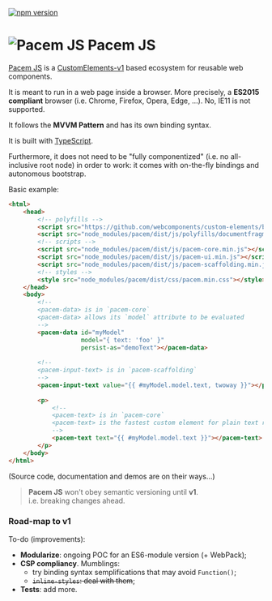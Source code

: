 ﻿[![npm version](https://badge.fury.io/js/pacem.svg)](https://www.npmjs.com/pacem)

![Pacem JS](https://pacem.azureedge.net/marketing/logojs.svg) Pacem JS
========

[Pacem JS](https://js.pacem.it) is a [CustomElements-v1](http://www.w3.org/TR/custom-elements/) based ecosystem for 
reusable web components.

It is meant to run in a web page inside a browser.
More precisely, a **ES2015 compliant** browser (i.e. Chrome, Firefox, Opera, Edge, ...). No, 
IE11 is not supported.

It follows the **MVVM Pattern** and has its own binding syntax. 

It is built with [TypeScript](http://www.typescriptlang.org).

Furthermore, it does not need to be "fully componentized" 
(i.e. no all-inclusive root node) in order to work:
it comes with on-the-fly bindings and autonomous bootstrap.

Basic example:
```html
<html>
    <head>
        <!-- polyfills -->
        <script src="https://github.com/webcomponents/custom-elements/blob/master/custom-elements.min.js"></script>
        <script src="node_modules/pacem/dist/js/polyfills/documentfragment.edge.js"></script>
        <!-- scripts -->
        <script src="node_modules/pacem/dist/js/pacem-core.min.js"></script>
        <script src="node_modules/pacem/dist/js/pacem-ui.min.js"></script>
        <script src="node_modules/pacem/dist/js/pacem-scaffolding.min.js"></script>
        <!-- styles -->
        <style src="node_modules/pacem/dist/css/pacem.min.css"></style>
    </head>
    <body>
        <!-- 
        <pacem-data> is in `pacem-core` 
        <pacem-data> allows its `model` attribute to be evaluated
        -->
        <pacem-data id="myModel" 
                    model="{ text: 'foo' }" 
                    persist-as="demoText"></pacem-data>
        
        <!-- 
        <pacem-input-text> is in `pacem-scaffolding` 
        -->
        <pacem-input-text value="{{ #myModel.model.text, twoway }}"></pacem-input-text>
        
        <p>
            <!-- 
            <pacem-text> is in `pacem-core` 
            <pacem-text> is the fastest custom element for plain text rendering
            -->
            <pacem-text text="{{ #myModel.model.text }}"></pacem-text>
        </p>
    </body>
</html>
```

(Source code, documentation and demos are on their ways...)


> **Pacem JS** won't obey semantic versioning until **v1**.  
> i.e. breaking changes ahead.

### Road-map to v1
To-do (improvements):

- **Modularize**: ongoing POC for an ES6-module version (+ WebPack);
- **CSP compliancy**. Mumblings:
  - try binding syntax semplifications that may avoid `Function()`;
  - ~~`inline-styles`: deal with them~~;
- **Tests**: add more.